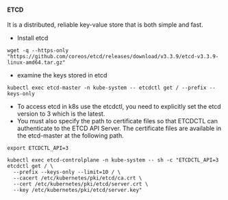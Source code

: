 #### ETCD

 It is a distributed, reliable key-value store that is both simple and fast.

* Install etcd
 ```
wget -q --https-only "https://github.com/coreos/etcd/releases/download/v3.3.9/etcd-v3.3.9-linux-amd64.tar.gz"
```

* examine the keys stored in etcd
```
kubectl exec etcd-master -n kube-system -- etcdctl get / --prefix --keys-only
```

* To access etcd in k8s use the etcdctl, you need to  explicitly set the etcd version to 3 which is the latest.
* You must also specify the path to certificate files so that ETCDCTL can authenticate to the ETCD API Server. The certificate files are available in the etcd-master at the following path.
```
export ETCDCTL_API=3
```
```
kubectl exec etcd-controlplane -n kube-system -- sh -c "ETCDCTL_API=3 etcdctl get / \
  --prefix --keys-only --limit=10 / \
  --cacert /etc/kubernetes/pki/etcd/ca.crt \
  --cert /etc/kubernetes/pki/etcd/server.crt \
  --key /etc/kubernetes/pki/etcd/server.key"
```
